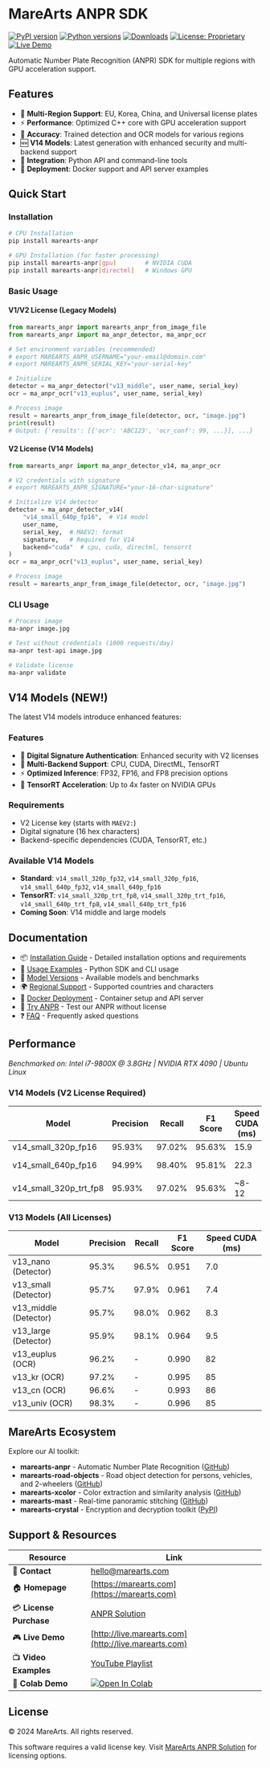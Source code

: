 # MareArts ANPR SDK

[![PyPI version](https://badge.fury.io/py/marearts-anpr.svg)](https://badge.fury.io/py/marearts-anpr)
[![Python versions](https://img.shields.io/pypi/pyversions/marearts-anpr.svg)](https://pypi.org/project/marearts-anpr/)
[![Downloads](https://pepy.tech/badge/marearts-anpr)](https://pepy.tech/project/marearts-anpr)
[![License: Proprietary](https://img.shields.io/badge/License-Proprietary-red.svg)](https://study.marearts.com/p/anpr-lpr-solution.html)
[![Live Demo](https://img.shields.io/badge/demo-live-brightgreen.svg)](http://live.marearts.com)

Automatic Number Plate Recognition (ANPR) SDK for multiple regions with GPU acceleration support.

## Features

- 🚗 **Multi-Region Support**: EU, Korea, China, and Universal license plates
- ⚡ **Performance**: Optimized C++ core with GPU acceleration support
- 🎯 **Accuracy**: Trained detection and OCR models for various regions
- 🆕 **V14 Models**: Latest generation with enhanced security and multi-backend support
- 🔧 **Integration**: Python API and command-line tools
- 🐳 **Deployment**: Docker support and API server examples

## Quick Start

### Installation

```bash
# CPU Installation
pip install marearts-anpr

# GPU Installation (for faster processing)
pip install marearts-anpr[gpu]        # NVIDIA CUDA
pip install marearts-anpr[directml]   # Windows GPU
```

### Basic Usage

#### V1/V2 License (Legacy Models)
```python
from marearts_anpr import marearts_anpr_from_image_file
from marearts_anpr import ma_anpr_detector, ma_anpr_ocr

# Set environment variables (recommended)
# export MAREARTS_ANPR_USERNAME="your-email@domain.com"
# export MAREARTS_ANPR_SERIAL_KEY="your-serial-key"

# Initialize
detector = ma_anpr_detector("v13_middle", user_name, serial_key)
ocr = ma_anpr_ocr("v13_euplus", user_name, serial_key)

# Process image
result = marearts_anpr_from_image_file(detector, ocr, "image.jpg")
print(result)
# Output: {'results': [{'ocr': 'ABC123', 'ocr_conf': 99, ...}], ...}
```

#### V2 License (V14 Models)
```python
from marearts_anpr import ma_anpr_detector_v14, ma_anpr_ocr

# V2 credentials with signature
# export MAREARTS_ANPR_SIGNATURE="your-16-char-signature"

# Initialize V14 detector
detector = ma_anpr_detector_v14(
    "v14_small_640p_fp16",  # V14 model
    user_name, 
    serial_key,  # MAEV2: format
    signature,   # Required for V14
    backend="cuda"  # cpu, cuda, directml, tensorrt
)
ocr = ma_anpr_ocr("v13_euplus", user_name, serial_key)

# Process image
result = marearts_anpr_from_image_file(detector, ocr, "image.jpg")
```

### CLI Usage

```bash
# Process image
ma-anpr image.jpg

# Test without credentials (1000 requests/day)
ma-anpr test-api image.jpg

# Validate license
ma-anpr validate
```

## V14 Models (NEW!)

The latest V14 models introduce enhanced features:

### Features
- 🔐 **Digital Signature Authentication**: Enhanced security with V2 licenses
- 🎯 **Multi-Backend Support**: CPU, CUDA, DirectML, TensorRT
- ⚡ **Optimized Inference**: FP32, FP16, and FP8 precision options
- 🚀 **TensorRT Acceleration**: Up to 4x faster on NVIDIA GPUs

### Requirements
- V2 License key (starts with `MAEV2:`)
- Digital signature (16 hex characters)
- Backend-specific dependencies (CUDA, TensorRT, etc.)

### Available V14 Models
- **Standard**: `v14_small_320p_fp32`, `v14_small_320p_fp16`, `v14_small_640p_fp32`, `v14_small_640p_fp16`
- **TensorRT**: `v14_small_320p_trt_fp8`, `v14_small_320p_trt_fp16`, `v14_small_640p_trt_fp8`, `v14_small_640p_trt_fp16`
- **Coming Soon**: V14 middle and large models

## Documentation

- 📦 [Installation Guide](docs/installation.md) - Detailed installation options and requirements
- 🔧 [Usage Examples](docs/usage.md) - Python SDK and CLI usage
- 🚀 [Model Versions](docs/models.md) - Available models and benchmarks
- 🌍 [Regional Support](docs/regional-support.md) - Supported countries and characters
- 🐳 [Docker Deployment](docs/docker.md) - Container setup and API server
- 🧪 [Try ANPR](docs/api-testing.md) - Test our ANPR without license
- ❓ [FAQ](docs/faq.md) - Frequently asked questions

## Performance

*Benchmarked on: Intel i7-9800X @ 3.8GHz | NVIDIA RTX 4090 | Ubuntu Linux*

### V14 Models (V2 License Required)
| Model | Precision | Recall | F1 Score | Speed CUDA (ms) | Speed CPU (ms) | Notes |
|-------|-----------|---------|----------|-----------------|----------------|--------|
| v14_small_320p_fp16 | 95.93% | 97.02% | 95.63% | 15.9 | 64.7 | Edge devices |
| v14_small_640p_fp16 | 94.99% | 98.40% | 95.81% | 22.3 | 182.2 | 🎯 Recommended |
| v14_small_320p_trt_fp8 | 95.93% | 97.02% | 95.63% | ~8-12 | - | ⚡ Fastest |

### V13 Models (All Licenses)
| Model | Precision | Recall | F1 Score | Speed CUDA (ms) |
|-------|-----------|---------|----------|-----------------|
| v13_nano (Detector) | 95.3% | 96.5% | 0.951 | 7.0 |
| v13_small (Detector) | 95.7% | 97.9% | 0.961 | 7.4 |
| v13_middle (Detector) | 95.7% | 98.0% | 0.962 | 8.3 |
| v13_large (Detector) | 95.9% | 98.1% | 0.964 | 9.5 |
| v13_euplus (OCR) | 96.2% | - | 0.990 | 82 |
| v13_kr (OCR) | 97.2% | - | 0.995 | 85 |
| v13_cn (OCR) | 96.6% | - | 0.993 | 86 |
| v13_univ (OCR) | 98.3% | - | 0.996 | 85 |

## MareArts Ecosystem

Explore our AI toolkit:

- **marearts-anpr** - Automatic Number Plate Recognition ([GitHub](https://github.com/MareArts/MareArts-ANPR))
- **marearts-road-objects** - Road object detection for persons, vehicles, and 2-wheelers ([GitHub](https://github.com/MareArts/MareArts-Road-Objects))
- **marearts-xcolor** - Color extraction and similarity analysis ([GitHub](https://github.com/MareArts/MareArts-Xcolor))
- **marearts-mast** - Real-time panoramic stitching ([GitHub](https://github.com/MareArts/MareArts-MAST))
- **marearts-crystal** - Encryption and decryption toolkit ([PyPI](https://pypi.org/project/marearts-crystal/))

## Support & Resources

| Resource | Link |
|----------|------|
| 📧 **Contact** | [hello@marearts.com](mailto:hello@marearts.com) |
| 🏠 **Homepage** | [https://marearts.com](https://marearts.com) |
| 💳 **License Purchase** | [ANPR Solution](https://study.marearts.com/p/anpr-lpr-solution.html) |
| 🎮 **Live Demo** | [http://live.marearts.com](http://live.marearts.com) |
| 📺 **Video Examples** | [YouTube Playlist](https://www.youtube.com/playlist?list=PLvX6vpRszMkxJBJf4EjQ5VCnmkjfE59-J) |
| 🧪 **Colab Demo** | [![Open In Colab](https://colab.research.google.com/assets/colab-badge.svg)](https://colab.research.google.com/drive/1zZlueTZ1Le73yOQ3mdJFONxcebKyCgr-?usp=sharing) |

## License

© 2024 MareArts. All rights reserved.

This software requires a valid license key. Visit [MareArts ANPR Solution](https://study.marearts.com/p/anpr-lpr-solution.html) for licensing options.
